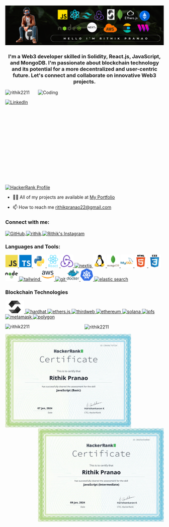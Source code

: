 [![MasterHead](/assests/banner1.png)](https://www.linkedin.com/in/rithik-pranao-61221b18b/)

<h3 align="center">I'm a Web3 developer skilled in Solidity, React.js, JavaScript, and MongoDB. I'm passionate about blockchain technology and its potential for a more decentralized and user-centric future. Let's connect and collaborate on innovative Web3 projects.
</h3>

<img align="right" alt="Coding" width="400" height="300" src="https://media.giphy.com/media/f3iwJFOVOwuy7K6FFw/giphy.gif">

<p align="left"> <img src="https://komarev.com/ghpvc/?username=rithik2211&label=Profile%20views&color=0e75b6&style=flat" alt="rithik2211" /> </p>

<p align="left">
  <a href="https://www.linkedin.com/in/rithik-pranao-61221b18b/" target="_blank">
    <img src="https://img.shields.io/badge/LinkedIn-Connect-blue?logo=linkedin&style=for-the-badge" alt="LinkedIn" height="30" />
  </a>
</p>

<p align="left">
 <a href="https://www.hackerrank.com/profile/rithikpranao22" target="_blank">
  <img align="center" src="https://img.shields.io/badge/HackerRank-Profile-green?logo=hackerrank&style=for-the-badge" alt="HackerRank Profile" height="30" />
</a>
</p>

- 👨‍💻 All of my projects are available at <a href="https://rithik2211.github.io/Rithik_Portfolio/" target="_blank"> My Portfolio </a>
  
- 📫 How to reach me rithikpranao22@gmail.com

<h3 align="left">Connect with me:</h3>
<p align="left">
<a href="https://github.com/Rithik2211" target="_blank">
  <img align="center" src="https://raw.githubusercontent.com/rahuldkjain/github-profile-readme-generator/master/src/images/icons/Social/github.svg" alt="GitHub" height="30" width="40" />
</a>
<a href="https://www.linkedin.com/in/rithik-pranao-61221b18b/" target="blank">
  <img align="center" src="https://raw.githubusercontent.com/rahuldkjain/github-profile-readme-generator/master/src/images/icons/Social/linked-in-alt.svg" alt="rithik" height="30" width="40" />
</a>
<a href="https://www.instagram.com/rithik_pranao_22/" target="_blank">
  <img align="center" src="https://raw.githubusercontent.com/rahuldkjain/github-profile-readme-generator/master/src/images/icons/Social/instagram.svg" alt="Rithik's Instagram" height="30" width="40" />
</a>
</p>

<h3 align="left">Languages and Tools:</h3>
<p align="left">
   <a href="https://developer.mozilla.org/en-US/docs/Web/JavaScript" target="_blank" rel="noreferrer"> <img src="https://raw.githubusercontent.com/devicons/devicon/master/icons/javascript/javascript-original.svg" alt="javascript" width="40" height="40"/> </a>
  <a href="https://www.typescriptlang.org/" target="_blank" rel="noreferrer"> <img src="https://raw.githubusercontent.com/devicons/devicon/master/icons/typescript/typescript-original.svg" alt="typescript" width="40" height="40"/>
  <a href="https://www.python.org" target="_blank" rel="noreferrer"> <img src="https://raw.githubusercontent.com/devicons/devicon/master/icons/python/python-original.svg" alt="python" width="40" height="40"/>
  <a href="https://reactjs.org/" target="_blank" rel="noreferrer"> <img src="https://raw.githubusercontent.com/devicons/devicon/master/icons/react/react-original-wordmark.svg" alt="react" width="40" height="40"/> </a> <a href="https://redux.js.org" target="_blank" rel="noreferrer"> <img src="https://raw.githubusercontent.com/devicons/devicon/master/icons/redux/redux-original.svg" alt="redux" width="40" height="40"/> </a>
  <a href="https://nextjs.org/" target="_blank" rel="noreferrer"> <img src="https://cdn.worldvectorlogo.com/logos/nextjs-2.svg" alt="nextjs" width="40" height="40"/> </a>
  <a href="https://www.linux.org/" target="_blank" rel="noreferrer"> <img src="https://raw.githubusercontent.com/devicons/devicon/master/icons/linux/linux-original.svg" alt="linux" width="40" height="40"/> </a> <a href="https://www.mongodb.com/" target="_blank" rel="noreferrer"> <img src="https://raw.githubusercontent.com/devicons/devicon/master/icons/mongodb/mongodb-original-wordmark.svg" alt="mongodb" width="40" height="40"/> </a> <a href="https://www.mysql.com/" target="_blank" rel="noreferrer"> <img src="https://raw.githubusercontent.com/devicons/devicon/master/icons/mysql/mysql-original-wordmark.svg" alt="mysql" width="40" height="40"/> </a>
  <a href="https://www.w3.org/html/" target="_blank" rel="noreferrer"> <img src="https://raw.githubusercontent.com/devicons/devicon/master/icons/html5/html5-original-wordmark.svg" alt="html5" width="40" height="40"/> </a>
  <a href="https://www.w3schools.com/css/" target="_blank" rel="noreferrer"> <img src="https://raw.githubusercontent.com/devicons/devicon/master/icons/css3/css3-original-wordmark.svg" alt="css3" width="40" height="40"/> </a>
  <a href="https://nodejs.org" target="_blank" rel="noreferrer"> <img src="https://raw.githubusercontent.com/devicons/devicon/master/icons/nodejs/nodejs-original-wordmark.svg" alt="nodejs" width="40" height="40"/> </a>
  <a href="https://tailwindcss.com/" target="_blank" rel="noreferrer"> <img src="https://www.vectorlogo.zone/logos/tailwindcss/tailwindcss-icon.svg" alt="tailwind" width="40" height="40"/> </a>
  <a href="https://aws.amazon.com" target="_blank" rel="noreferrer"> <img src="https://raw.githubusercontent.com/devicons/devicon/master/icons/amazonwebservices/amazonwebservices-original-wordmark.svg" alt="aws" width="40" height="40"/> </a>
  <a href="https://git-scm.com/" target="_blank" rel="noreferrer"> <img src="https://www.vectorlogo.zone/logos/git-scm/git-scm-icon.svg" alt="git" width="40" height="40"/> </a>
  <a href="https://www.docker.com/" target="_blank" rel="noreferrer"> <img src="https://raw.githubusercontent.com/devicons/devicon/master/icons/docker/docker-original-wordmark.svg" alt="docker" width="40" height="40"/> </a>
     <a href="https://kubernetes.io/" target="_blank" rel="noreferrer"> <img src="https://raw.githubusercontent.com/devicons/devicon/master/icons/kubernetes/kubernetes-plain.svg" alt="kubernetes" width="40" height="40"/> </a>
     <a href="https://www.elastic.co/" target="_blank" rel="noreferrer"> <img src="https://seeklogo.com/images/E/elasticsearch-logo-C75C4578EC-seeklogo.com.png" alt="elastic search" width="40" height="40"/> </a>
</p>
 
    
<h3 align="left">Blockchain Technologies</h3>
<p align="left">
   <a href="https://soliditylang.org/" target="_blank" rel="noreferrer"> <img src="https://raw.githubusercontent.com/devicons/devicon/master/icons/solidity/solidity-original.svg" alt="solidity" width="60" height="40"/> </a>
  <a href="https://hardhat.org/" target="_blank" rel="noreferrer"> 
  <img src="https://seeklogo.com/images/H/hardhat-logo-888739EBB4-seeklogo.com.png" alt="hardhat" width="60" height="40"/> 
</a>
  <a href="https://docs.ethers.io/v5/" target="_blank" rel="noreferrer"> 
  <img src="https://seeklogo.com/images/E/ethers-logo-D5B86204D8-seeklogo.com.png" alt="ethers.js" width="50" height="40"/> 
</a>
  <a href="https://thirdweb.com/" target="_blank" rel="noreferrer"> 
  <img src="https://seeklogo.com/images/T/thirdweb-logo-A5219DC0EE-seeklogo.com.png" alt="thirdweb" width="180" height="40"/> 
</a>
  <a href="https://ethereum.org/" target="_blank" rel="noreferrer"> 
  <img src="https://seeklogo.com/images/E/ethereum-logo-EC6CDBA45B-seeklogo.com.png" alt="ethereum" width="40" height="40"/> 
</a>
  <a href="https://solana.com/" target="_blank" rel="noreferrer"> 
  <img src="https://seeklogo.com/images/S/solana-sol-logo-12828AD23D-seeklogo.com.png" alt="solana" width="40" height="40"/> 
</a>
  <a href="https://ipfs.io/" target="_blank" rel="noreferrer"> 
  <img src="https://seeklogo.com/images/I/ipfs-logo-986C769021-seeklogo.com.png" alt="ipfs" width="60" height="40"/> 
</a>
  <a href="https://metamask.io/" target="_blank" rel="noreferrer"> 
  <img src="https://seeklogo.com/images/M/metamask-logo-09EDE53DBD-seeklogo.com.png" alt="metamask" width="50" height="40"/> 
</a>
  <a href="https://polygonscan.com/" target="_blank" rel="noreferrer"> 
  <img src="https://seeklogo.com/images/P/polygon-matic-logo-1DFDA3A3A8-seeklogo.com.png" alt="polygon" width="50" height="40"/>
</a>
</p>

<p align="left">
  <img align="left" src="https://github-readme-stats.vercel.app/api/top-langs?username=rithik2211&show_icons=false&locale=en&layout=compact" alt="rithik2211" />
</p>

<p align="center">
  <img align="center" src="https://github-readme-stats.vercel.app/api?username=rithik2211&show_icons=true&locale=en&count_private=true&theme=tokyonight" alt="rithik2211" />
</p>

<img align="left" alt="Coding" width="400" height="300" src="/assests/basic.jpg">
<img align="right" alt="Coding" width="400" height="300" src="/assests/intermediate.jpg">



